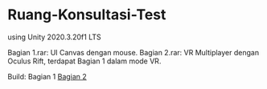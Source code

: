 # Ruang-Konsultasi-Test
using Unity 2020.3.20f1 LTS

Bagian 1.rar: UI Canvas dengan mouse.
Bagian 2.rar: VR Multiplayer dengan Oculus Rift, terdapat Bagian 1 dalam mode VR.

Build:
Bagian 1
[Bagian 2](https://drive.google.com/file/d/17ifm-taqWTvn9HHf7FexXmRpw2JzjXto/view?usp=share_link)
